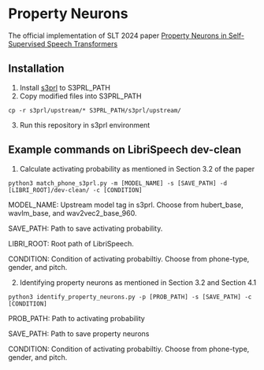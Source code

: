 # Property Neurons
The official implementation of SLT 2024 paper 
[Property Neurons in Self-Supervised Speech Transformers](https://arxiv.org/abs/2409.05910)

## Installation
1. Install [s3prl](https://github.com/s3prl/s3prl) to S3PRL_PATH
2. Copy modified files into S3PRL_PATH
```
cp -r s3prl/upstream/* S3PRL_PATH/s3prl/upstream/
```
3. Run this repository in s3prl environment 

## Example commands on LibriSpeech dev-clean
1. Calculate activating probability as mentioned in Section 3.2 of the paper
  ```
  python3 match_phone_s3prl.py -m [MODEL_NAME] -s [SAVE_PATH] -d [LIBRI_ROOT]/dev-clean/ -c [CONDITION]
  ```
  MODEL_NAME: Upstream model tag in s3prl. Choose from hubert_base, wavlm_base, and wav2vec2_base_960.
  
  SAVE_PATH: Path to save activating probability. 
  
  LIBRI_ROOT: Root path of LibriSpeech.
  
  CONDITION: Condition of activating probabiltiy. Choose from phone-type, gender, and pitch.

2. Identifying property neurons as mentioned in Section 3.2 and Section 4.1
  ```
  python3 identify_property_neurons.py -p [PROB_PATH] -s [SAVE_PATH] -c [CONDITION]
  ```
  PROB_PATH: Path to activating probability
  
  SAVE_PATH: Path to save property neurons
  
  CONDITION: Condition of activating probabiltiy. Choose from phone-type, gender, and pitch.
